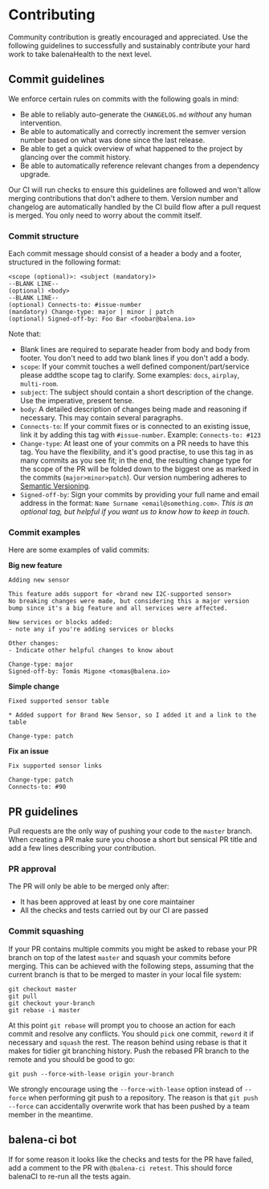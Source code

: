 # Contributing

Community contribution is greatly encouraged and appreciated. Use the following guidelines to successfully and sustainably contribute your hard work to take balenaHealth to the next level.

## Commit guidelines

We enforce certain rules on commits with the following goals in mind:

- Be able to reliably auto-generate the `CHANGELOG.md` _without_ any human intervention.
- Be able to automatically and correctly increment the semver version number based on what was done since the last release.
- Be able to get a quick overview of what happened to the project by glancing over the commit history.
- Be able to automatically reference relevant changes from a dependency upgrade.

Our CI will run checks to ensure this guidelines are followed and won't allow merging contributions that don't adhere to them. Version number and changelog are automatically handled by the CI build flow after a pull request is merged. You only need to worry about the commit itself.

### Commit structure

Each commit message should consist of a header a body and a footer, structured in the following format:

```
<scope (optional)>: <subject (mandatory)>
--BLANK LINE--
(optional) <body>
--BLANK LINE--
(optional) Connects-to: #issue-number
(mandatory) Change-type: major | minor | patch
(optional) Signed-off-by: Foo Bar <foobar@balena.io>
```

Note that:

- Blank lines are required to separate header from body and body from footer. You don't need to add two blank lines if you don't add a body.
- `scope`: If your commit touches a well defined component/part/service please addthe scope tag to clarify. Some examples: `docs`, `airplay`, `multi-room`.
- `subject`: The subject should contain a short description of the change. Use the imperative, present tense.
- `body`: A detailed description of changes being made and reasoning if necessary. This may contain several paragraphs.
- `Connects-to`: If your commit fixes or is connected to an existing issue, link it by adding this tag with `#issue-number`. Example: `Connects-to: #123`
- `Change-type`: At least one of your commits on a PR needs to have this tag. You have the flexibility, and it's good practise, to use this tag in as many commits as you see fit; in the end, the resulting change type for the scope of the PR will be folded down to the biggest one as marked in the commits (`major>minor>patch`). Our version numbering adheres to [Semantic Versioning](http://semver.org/).
- `Signed-off-by`: Sign your commits by providing your full name and email address in the format: `Name Surname <email@something.com>`. _This is an optional tag, but helpful if you want us to know how to keep in touch._

### Commit examples

Here are some examples of valid commits:

**Big new feature**

```
Adding new sensor

This feature adds support for <brand new I2C-supported sensor>
No breaking changes were made, but considering this a major version bump since it's a big feature and all services were affected.

New services or blocks added:
- note any if you're adding services or blocks

Other changes:
- Indicate other helpful changes to know about

Change-type: major
Signed-off-by: Tomás Migone <tomas@balena.io>
```

**Simple change**

```
Fixed supported sensor table

* Added support for Brand New Sensor, so I added it and a link to the table

Change-type: patch
```

**Fix an issue**

```
Fix supported sensor links

Change-type: patch
Connects-to: #90
```

## PR guidelines

Pull requests are the only way of pushing your code to the `master` branch. When creating a PR make sure you choose a short but sensical PR title and add a few lines describing your contribution.

### PR approval

The PR will only be able to be merged only after:

- It has been approved at least by one core maintainer
- All the checks and tests carried out by our CI are passed

### Commit squashing

If your PR contains multiple commits you might be asked to rebase your PR branch on top of the latest `master` and squash your commits before merging. This can be achieved with the following steps, assuming that the current branch is that to be merged to master in your local file system:

```
git checkout master
git pull
git checkout your-branch
git rebase -i master
```

At this point `git rebase` will prompt you to choose an action for each commit and resolve any conflicts. You should `pick` one commit, `reword` it if necessary and `squash` the rest. The reason behind using rebase is that it makes for tidier git branching history. Push the rebased PR branch to the remote and you should be good to go:

```
git push --force-with-lease origin your-branch
```

We strongly encourage using the `--force-with-lease` option instead of `--force` when performing git push to a repository. The reason is that `git push --force` can accidentally overwrite work that has been pushed by a team member in the meantime.

## balena-ci bot

If for some reason it looks like the checks and tests for the PR have failed, add a comment to the PR with `@balena-ci retest`. This should force balenaCI to re-run all the tests again.
